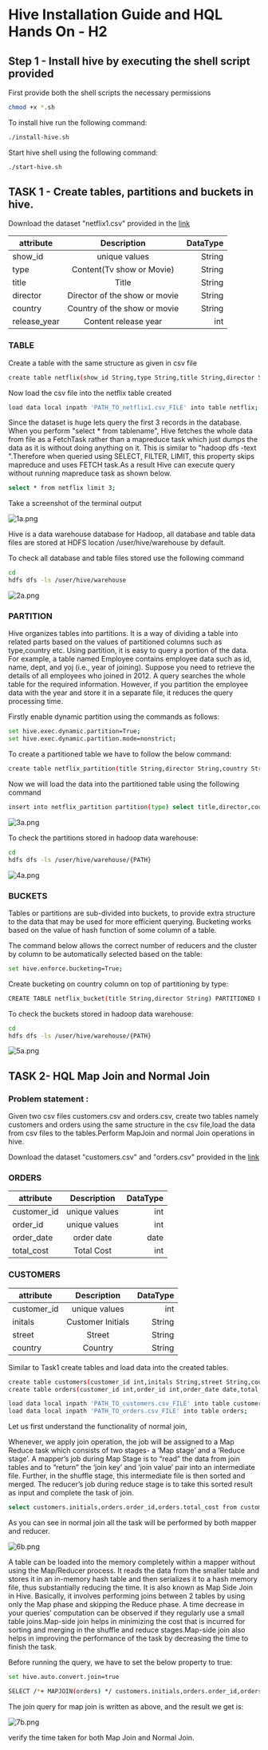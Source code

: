 # Hive Installation Guide and HQL Hands On - H2

## Step 1 - Install hive by executing the shell script provided

First provide both the shell scripts the necessary permissions

```bash
chmod +x *.sh 
```

To install hive run the following command:

```bash
./install-hive.sh
```

Start hive shell using the following command:

```bash
./start-hive.sh
```
## TASK 1 - Create tables, partitions and buckets in hive.


Download the dataset "netflix1.csv" provided in the <a href="https://drive.google.com/drive/u/0/folders/1_woAsnz9hY798NE-41LX7owmupoS_1uM" target="_blank">link</a>

<b></b>

| attribute     | Description                  | DataType  |
| ------------- |:-------------:               | -----:    |
| show_id       | unique values                | String    |
| type          | Content(Tv show or Movie)    | String    |
| title         | Title                        | String    |
| director      | Director of the show or movie| String    |
| country       | Country of the show or movie | String    |
| release_year  | Content release year         | int       |

### TABLE

Create a table with the same structure as given in csv file

```bash
create table netflix(show_id String,type String,title String,director String,country String,release_year int,primary key (show_id) disable novalidate);
```

Now load the csv file into the netflix table created

```bash
load data local inpath 'PATH_TO_netflix1.csv_FILE' into table netflix;
```

Since the dataset is huge lets query the first 3 records in the database.
When you perform "select * from tablename", Hive fetches the whole data from file as a FetchTask rather than a mapreduce task which just dumps the data as it is without doing anything on it. This is similar to "hadoop dfs -text <filename>".Therefore when queried using SELECT, FILTER, LIMIT, this property skips mapreduce and uses FETCH task.As a result Hive can execute query without running mapreduce task as shown below.

```bash
select * from netflix limit 3;
```
Take a screenshot of the terminal output

![1a.png](./screenshot/1a.png)

Hive is a data warehouse database for Hadoop, all database and table data files are stored at HDFS location /user/hive/warehouse by default.

To check all database and table files stored use the following command

```bash
cd
hdfs dfs -ls /user/hive/warehouse
```

![2a.png](./screenshot/2a.png)

### PARTITION

Hive organizes tables into partitions. It is a way of dividing a table into related parts based on the values of partitioned columns such as type,country etc. Using partition, it is easy to query a portion of the data.
For example, a table named Employee contains employee data such as id, name, dept, and yoj (i.e., year of joining). Suppose you need to retrieve the details of all employees who joined in 2012. A query searches the whole table for the required information. However, if you partition the employee data with the year and store it in a separate file, it reduces the query processing time. 

Firstly enable dynamic partition using the commands as follows:

```bash
set hive.exec.dynamic.partition=True;
set hive.exec.dynamic.partition.mode=nonstrict;
```

To create a partitioned table we have to follow the below command:

```bash
create table netflix_partition(title String,director String,country String,release_year int) partitioned by (type String);
```
Now we will load the data into the partitioned table using the following command

```bash
insert into netflix_partition partition(type) select title,director,country,release_year,type from netflix;
```

![3a.png](./screenshot/3a.png)

To check the partitions stored in hadoop data warehouse:

```bash
cd
hdfs dfs -ls /user/hive/warehouse/{PATH}
```

![4a.png](./screenshot/4a.png)

### BUCKETS

Tables or partitions are sub-divided into buckets, to provide extra structure to the data that may be used for more efficient querying. Bucketing works based on the value of hash function of some column of a table.

The command below allows the correct number of reducers and the cluster by column to be automatically selected based on the table:

```bash
set hive.enforce.bucketing=True;
```

Create bucketing on country column on top of partitioning by type:

```bash
CREATE TABLE netflix_bucket(title String,director String) PARTITIONED BY(type String) CLUSTERED BY country INTO 10 BUCKETS
```
To check the buckets stored in hadoop data warehouse:

```bash
cd
hdfs dfs -ls /user/hive/warehouse/{PATH}
```

![5a.png](./screenshot/5a.png)

## TASK 2- HQL Map Join and Normal Join

### Problem statement : 
Given two csv files customers.csv and orders.csv, create two tables namely customers and orders using the same structure in the csv file,load the data from csv files to the tables.Perform MapJoin and normal Join operations in hive.


Download the dataset "customers.csv" and "orders.csv" provided in the <a href="https://drive.google.com/drive/u/0/folders/1_woAsnz9hY798NE-41LX7owmupoS_1uM" target="_blank">link</a>

### ORDERS

| attribute     | Description                  | DataType  |
| ------------- |:-------------:               | -----:    |
| customer_id   | unique values                | int       |
| order_id      | unique values                | int       |
| order_date    | order date                   | date      |
| total_cost    | Total Cost                   | int       |

### CUSTOMERS 

| attribute     | Description                  | DataType  |
| ------------- |:-------------:               | -----:    |
| customer_id   | unique values                | int       |
| initals       | Customer Initials            | String    |
| street        | Street                       | String    |
| country       | Country                      | String    |

Similar to Task1 create tables and load data into the created tables.

```bash
create table customers(customer_id int,initals String,street String,country String);
create table orders(customer_id int,order_id int,order_date date,total_cost int);
```


```bash
load data local inpath 'PATH_TO_customers.csv_FILE' into table customers;
load data local inpath 'PATH_TO_orders.csv_FILE' into table orders;
```

Let us first understand the functionality of normal join,

Whenever, we apply join operation, the job will be assigned to a Map Reduce task which consists of two stages- a ‘Map stage’ and a ‘Reduce stage’. A mapper’s job during Map Stage is to “read” the data from join tables and to “return” the ‘join key’ and ‘join value’ pair into an intermediate file. Further, in the shuffle stage, this intermediate file is then sorted and merged. The reducer’s job during reduce stage is to take this sorted result as input and complete the task of join.



```bash
select customers.initials,orders.order_id,orders.total_cost from customers join orders on customers.customer_id=orders.customer_id;
```

As you can see in normal join all the task will be performed by both mapper and reducer.


![6b.png](./screenshot/6b.png)


A table can be loaded into the memory completely within a mapper without using the Map/Reducer process. It reads the data from the smaller table and stores it in an in-memory hash table and then serializes it to a hash memory file, thus substantially reducing the time. It is also known as Map Side Join in Hive. Basically, it involves performing joins between 2 tables by using only the Map phase and skipping the Reduce phase. A time decrease in your queries’ computation can be observed if they regularly use a small table joins.Map-side join helps in minimizing the cost that is incurred for sorting and merging in the shuffle and reduce stages.Map-side join also helps in improving the performance of the task by decreasing the time to finish the task.

Before running the query, we have to set the below property to true:

```bash
set hive.auto.convert.join=true
```
```bash
SELECT /*+ MAPJOIN(orders) */ customers.initials,orders.order_id,orders.total_cost from customers join orders on customers.customer_id=orders.customer_id;
```

The join query for map join is written as above, and the result we get is:

![7b.png](./screenshot/7b.png)

verify the time taken for both Map Join and Normal Join.